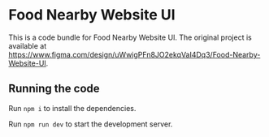 
  # Food Nearby Website UI

  This is a code bundle for Food Nearby Website UI. The original project is available at https://www.figma.com/design/uWwigPFn8JO2ekqVaI4Dq3/Food-Nearby-Website-UI.

  ## Running the code

  Run `npm i` to install the dependencies.

  Run `npm run dev` to start the development server.
  